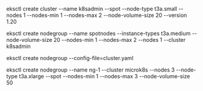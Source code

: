 eksctl create cluster --name k8sadmin --spot --node-type t3a.small --nodes 1 --nodes-min 1 --nodes-max 2 --node-volume-size 20 --version  1.20


eksctl create nodegroup --name  spotnodes --instance-types t3a.medium --node-volume-size 20 --nodes-min 1 --nodes-max 2 --nodes 1 --cluster k8sadmin

eksctl create nodegroup --config-file=cluster.yaml

eksctl create nodegroup --name ng-1 --cluster microk8s --nodes 3 --node-type t3a.xlarge --spot --nodes-min 1 --nodes-max 3 --node-volume-size 50